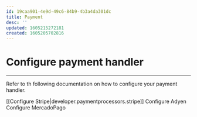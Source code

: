 ```yaml
---
id: 19caa901-4e9d-49c6-84b9-4b3a4da301dc
title: Payment
desc: ''
updated: 1605215272181
created: 1605205702816
---
```


# Configure payment handler

---

Refer to th following documentation on how to configure your payment handler.

[[Configure Stripe|developer.paymentprocessors.stripe]]
Configure Adyen
Configure MercadoPago
